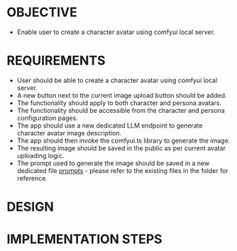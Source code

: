 # OBJECTIVE

- Enable user to create a character avatar using comfyui local server.

# REQUIREMENTS

- User should be able to create a character avatar using comfyui local server.
- A new button next to the current image upload button should be added.
- The functionality should apply to both character and persona avatars.
- The functionality should be accessible from the character and persona configuration pages.
- The app should use a new dedicated LLM endpoint to generate character avatar image description.
- The app should then invoke the comfyui.ts library to generate the image.
- The resulting image should be saved in the public as per current avatar uploading logic.
- The prompt used to generate the image should be saved in a new dedicated file [prompts](../src/lib/prompts/imageGenerationPrompts.ts) - please refer to the existing files in the folder for reference.

# DESIGN

# IMPLEMENTATION STEPS